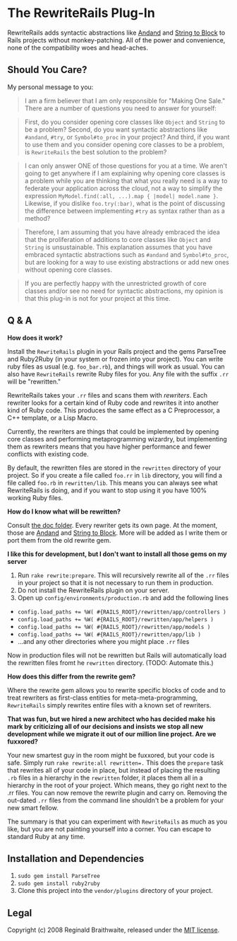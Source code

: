 The RewriteRails Plug-In
========================

RewriteRails adds syntactic abstractions like [Andand](http://github.com/raganwald/rewrite_rails/tree/master/doc/andand.textile "") and [String to Block](http://github.com/raganwald/rewrite_rails/tree/master/doc/string_to_block.md "") to Rails projects without monkey-patching. All of the power and convenience, none of the compatibility woes and head-aches.

Should You Care?
---

My personal message to you:

> I am a firm believer that I am only responsible for "Making One Sale." There are a number of questions you need to answer for yourself:

> First, do you consider opening core classes like `Object` and `String` to be a problem? Second, do you want syntactic abstractions like `#andand`, `#try`, or `Symbol#to_proc` in your project? And third, if you want to use them and you consider opening core classes to be a problem, is `RewriteRails` the best solution to the problem?

> I can only answer ONE of those questions for you at a time. We aren't going to get anywhere if I am explaining why opening core classes is a problem while you are thinking that what you really need is a way to federate your application across the cloud, not a way to simplify the expression `MyModel.find(:all, ...).map { |model| model.name }`. Likewise, if you dislike `foo.try(:bar)`, what is the point of discussing the difference between implementing `#try` as syntax rather than as a method?

> Therefore, I am assuming that you have already embraced the idea that the proliferation of additions to core classes like `Object` and `String` is unsustainable. This explanation assumes that you have embraced syntactic abstractions such as `#andand` and `Symbol#to_proc`, but are looking for a way to use existing abstractions or add new ones without opening core classes.

> If you are perfectly happy with the unrestricted growth of core classes and/or see no need for syntactic abstractions, my opinion is that this plug-in is not for your project at this time.

Q & A
-----

**How does it work?**

Install the `RewriteRails` plugin in your Rails project and the gems ParseTree and Ruby2Ruby (in your system or frozen into your project). You can write ruby files as usual (e.g. `foo_bar.rb`), and things will work as usual. You can also have `RewriteRails` rewrite Ruby files for you. Any file with the suffix `.rr` will be "rewritten."

RewriteRails takes your `.rr` files and scans them with *rewriters*. Each rewriter looks for a certain kind of Ruby code and rewrites it into another kind of Ruby code. This produces the same effect as a C Preprocessor, a C++ template, or a Lisp Macro.

Currently, the rewriters are things that could be implemented by opening core classes and performing metaprogramming wizardry, but implementing them as rewriters means that you have higher performance and fewer conflicts with existing code.

By default, the rewritten files are stored in the `rewritten` directory of your project. So if you create a file called `foo.rr` in `lib` directory, you will find a file called `foo.rb` in `rewritten/lib`. This means you can always see what RewriteRails is doing, and if you want to stop using it you have 100% working Ruby files.

**How do I know what will be rewritten?**

Consult [the doc folder](http://github.com/raganwald/rewrite_rails/tree/master/doc). Every rewriter gets its own page. At the moment, those are [Andand](http://github.com/raganwald/rewrite_rails/tree/master/doc/andand.textile "doc/andand.textile") and [String to Block](http://github.com/raganwald/rewrite_rails/tree/master/doc/string_to_block.md "doc/string_to_block.md"). More will be added as I write them or port them from the old rewrite gem.

**I like this for development, but I don't want to install all those gems on my server**

1. Run `rake rewrite:prepare`. This will recursively rewrite all of the `.rr` files in your project so that it is not necessary to run them in production.
2. Do not install the RewriteRails plugin on your server.
3. Open up `config/environments/production.rb` and add the following lines
  * `config.load_paths += %W( #{RAILS_ROOT}/rewritten/app/controllers )`
  * `config.load_paths += %W( #{RAILS_ROOT}/rewritten/app/helpers )`
  * `config.load_paths += %W( #{RAILS_ROOT}/rewritten/app/models )`
  * `config.load_paths += %W( #{RAILS_ROOT}/rewritten/app/lib )`
  * ...and any other directories where you might place `.rr` files

Now in production files will not be rewritten but Rails will automatically load the rewritten files fromt he `rewritten` directory. (TODO: Automate this.) 

**How does this differ from the rewrite gem?**

Where the rewrite gem allows you to rewrite specific blocks of code and to treat rewriters as first-class entities for meta-meta-programming, `RewriteRails` simply rewrites entire files with a known set of rewriters.

**That was fun, but we hired a new architect who has decided make his mark by criticizing all of our decisions and insists we stop all new development while we migrate it out of our million line project. Are we fuxxored?**

Your new smartest guy in the room might be fuxxored, but your code is safe. Simply run `rake rewrite:all rewritten=.` This does the `prepare` task that rewrites all of your code in place, but instead of placing the resulting `.rb` files in a hierarchy in the `rewritten` folder, it places them all in a hierarchy in the root of your project. Which means, they go right next to the .rr files. You can now remove the rewrite plugin and carry on. Removing the out-dated `.rr` files from the command line shouldn't be a problem for your new smart fellow.

The summary is that you can experiment with `RewriteRails` as much as you like, but you are not painting yourself into a corner. You can escape to standard Ruby at any time.

Installation and Dependencies
------------

1. `sudo gem install ParseTree`
2. `sudo gem install ruby2ruby`
3. Clone this project into the `vendor/plugins` directory of your project.

Legal
-----

Copyright (c) 2008 Reginald Braithwaite, released under the [MIT license](http:MIT-LICENSE).
